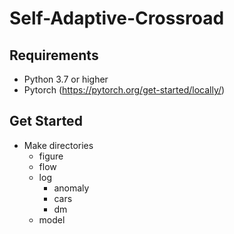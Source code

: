 # Self-Adaptive-Crossroad

## Requirements

* Python 3.7 or higher
* Pytorch (https://pytorch.org/get-started/locally/)

## Get Started

* Make directories
    * figure
    * flow
    * log
        * anomaly
        * cars
        * dm
    * model
